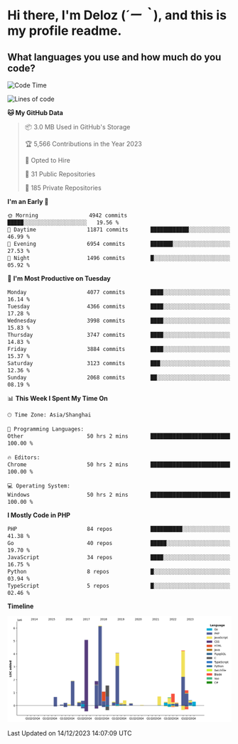 # **Hi there, I'm Deloz (*´ー｀*), and this is my profile readme.**

## **What languages you use and how much do you code?**

<!--START_SECTION:waka-->
![Code Time](http://img.shields.io/badge/Code%20Time-2%2C996%20hrs%207%20mins-blue)

![Lines of code](https://img.shields.io/badge/From%20Hello%20World%20I%27ve%20Written-33.2%20million%20lines%20of%20code-blue)

**🐱 My GitHub Data** 

> 📦 3.0 MB Used in GitHub's Storage 
 > 
> 🏆 5,566 Contributions in the Year 2023
 > 
> 💼 Opted to Hire
 > 
> 📜 31 Public Repositories 
 > 
> 🔑 185 Private Repositories 
 > 
**I'm an Early 🐤** 

```text
🌞 Morning                4942 commits        █████░░░░░░░░░░░░░░░░░░░░   19.56 % 
🌆 Daytime                11871 commits       ████████████░░░░░░░░░░░░░   46.99 % 
🌃 Evening                6954 commits        ███████░░░░░░░░░░░░░░░░░░   27.53 % 
🌙 Night                  1496 commits        █░░░░░░░░░░░░░░░░░░░░░░░░   05.92 % 
```
📅 **I'm Most Productive on Tuesday** 

```text
Monday                   4077 commits        ████░░░░░░░░░░░░░░░░░░░░░   16.14 % 
Tuesday                  4366 commits        ████░░░░░░░░░░░░░░░░░░░░░   17.28 % 
Wednesday                3998 commits        ████░░░░░░░░░░░░░░░░░░░░░   15.83 % 
Thursday                 3747 commits        ████░░░░░░░░░░░░░░░░░░░░░   14.83 % 
Friday                   3884 commits        ████░░░░░░░░░░░░░░░░░░░░░   15.37 % 
Saturday                 3123 commits        ███░░░░░░░░░░░░░░░░░░░░░░   12.36 % 
Sunday                   2068 commits        ██░░░░░░░░░░░░░░░░░░░░░░░   08.19 % 
```


📊 **This Week I Spent My Time On** 

```text
🕑︎ Time Zone: Asia/Shanghai

💬 Programming Languages: 
Other                    50 hrs 2 mins       █████████████████████████   100.00 % 

🔥 Editors: 
Chrome                   50 hrs 2 mins       █████████████████████████   100.00 % 

💻 Operating System: 
Windows                  50 hrs 2 mins       █████████████████████████   100.00 % 
```

**I Mostly Code in PHP** 

```text
PHP                      84 repos            ██████████░░░░░░░░░░░░░░░   41.38 % 
Go                       40 repos            █████░░░░░░░░░░░░░░░░░░░░   19.70 % 
JavaScript               34 repos            ████░░░░░░░░░░░░░░░░░░░░░   16.75 % 
Python                   8 repos             █░░░░░░░░░░░░░░░░░░░░░░░░   03.94 % 
TypeScript               5 repos             █░░░░░░░░░░░░░░░░░░░░░░░░   02.46 % 
```



**Timeline**

![Lines of Code chart](https://raw.githubusercontent.com/deloz/deloz/main/assets/bar_graph.png)


 Last Updated on 14/12/2023 14:07:09 UTC
<!--END_SECTION:waka-->
